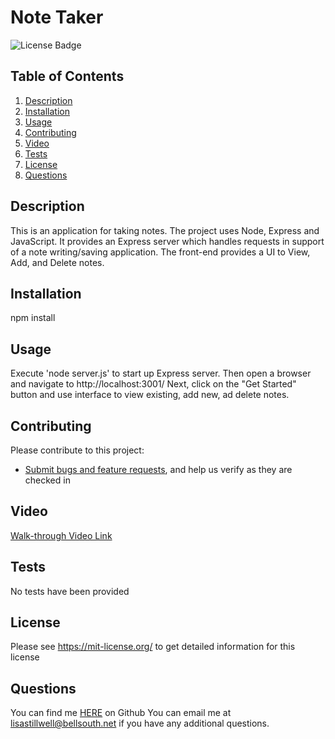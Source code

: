 # Note Taker
![License Badge](https://shields.io/badge/license-MIT-green)

## Table of Contents
1. [Description](#description)
2. [Installation](#installation)
3. [Usage](#usage)
4. [Contributing](#contributing)
5. [Video](#video)
5. [Tests](#tests)
6. [License](#license)
7. [Questions](#questions)

## Description
This is an application for taking notes. The project uses Node, Express and JavaScript. It provides an Express server which handles requests in support of a note writing/saving application. The front-end provides a UI to View, Add, and Delete notes.

## Installation
npm install

## Usage
Execute 'node server.js' to start up Express server. Then open a browser and navigate to http://localhost:3001/
Next, click on the "Get Started" button and use interface to view existing, add new, ad delete notes.
## Contributing
Please contribute to this project:
* [Submit bugs and feature requests](https://github.com/lstillwe/note-taker/issues), and help us verify as they are checked in

## Video
[Walk-through Video Link](https://drive.google.com/file/d/1FN4k_en-bjWn6yZbFF6r5kdhqo8wg8HU/view?usp=sharing)

## Tests
No tests have been provided
## License
Please see https://mit-license.org/ to get detailed information for this license

## Questions
You can find me [HERE](https://github.com/lstillwe) on Github
You can email me at lisastillwell@bellsouth.net if you have any additional questions.

